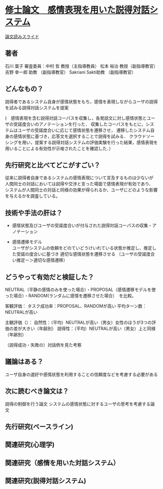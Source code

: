 # [修士論文　感情表現を用いた説得対話システム](https://library.naist.jp/mylimedio/dllimedio/showpdf2.cgi/DLPDFR013284_P1-48)

[論文読みスライド](url)

## 著者
石川 葉子
審査委員：中村 哲 教授（主指導教員）
松本 裕治 教授（副指導教官）
吉野 幸一郎 助教   （副指導教官）
Sakriani Sakti助教 （副指導教官）

## どんなもの？
説得者であるシステム自身が感情状態をもち，感情を表現しながらユーザの説得を試みる説得対話システムを提案

(　感情表現を含む説得対話コーパスを収集し，各発話文に対し感情状態とユーザの受諾度合いのアノテーションを行った．
収集したコーパスをもとに，システムはユーザの受諾度合いに応じて感情状態を遷移させ，
遷移したシステム自身の感情状態に基づき，応答文を選択することで説得を試みる．
クラウドソーシングを用い，提案する説得対話システムの評価実験を行った結果，感情表現を用いることによる有効性が示唆されたことを確認した．）
　
 
## 先行研究と比べてどこがすごい？
従来に説得者自身であるシステムの感情表現について言及するものは少ないが
人間同士の対話においては説得や交渉と言った場面で感情表現が有効であり、
システムが人間同士の対話と同様の効果が得られるか、ユーザにどのような影響を与えるかを調査している。


## 技術や手法の肝は？
* 感情状態及びユーザの受諾度合いが付与された説得対話コーパスの収集・アノテーション 
  
* 感情遷移モデル  
ユーザがシステムの依頼をどのていどうけいれている状態か推定し、推定した受諾の度合いに基づき
適切な感情状態を遷移させる
（ユーザの受諾度合い推定ー＞適切な感情遷移）



## どうやって有効だと検証した？
NEUTRAL（平静の感情のみを使った場合）・PROPOSAL（感情遷移モデルを使った場合）・RANDOM(ランダムに感情を遷移させた場合）　を比較。

客観評価：
タスク成功率：PROPOSAL、RANDOMが高い
平均ターン数：NEUTRALが高い

主観評価（）：
自然性：（平均）NEUTRALが高い（男女）女性のほうが3つの評価の差が大きい（年齢別）
説得性：（平均）NEUTRALが高い（男女）上と同様（年齢別）

（説得成功・失敗の）対話例を見た考察

## 議論はある？
ユーザ自身の選好や感情状態を利用することの信頼度などを考慮する必要がある

## 次に読むべき論文は？
説得の制御を行う論文
システムの感情状態に対するユーザの思考を考慮する論文

## 先行研究(ベースライン)

## 関連研究(心理学)


## 関連研究（感情を用いた対話システム）



## 関連研究(説得対話システム)
